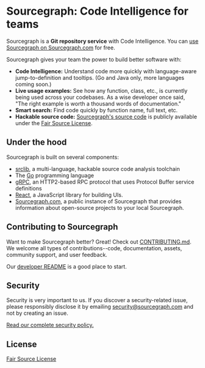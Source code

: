 # Sourcegraph: Code Intelligence for teams

Sourcegraph is a **Git repository service** with Code Intelligence. You
can [use Sourcegraph on Sourcegraph.com](https://sourcegraph.com) for free.

Sourcegraph gives your team the power to build better software with:

* **Code Intelligence:** Understand code more quickly with language-aware jump-to-definition and tooltips. (Go and Java only, more languages coming soon.)
* **Live usage examples:** See how any function, class, etc., is currently being used across your codebases. As a wise developer once said, "The right example is worth a thousand words of documentation."
* **Smart search:** Find code quickly by function name, full text, etc.
* **Hackable source code:** [Sourcegraph's source code](https://sourcegraph.com/sourcegraph/sourcegraph) is publicly available under the [Fair Source License](https://fair.io).

## Under the hood

Sourcegraph is built on several components:

* [srclib](https://srclib.org), a multi-language, hackable source code
  analysis toolchain
* The [Go](http://golang.org) programming language
* [gRPC](http://grpc.io), an HTTP2-based RPC protocol that uses
  Protocol Buffer service definitions
* [React](https://facebook.github.io/react/), a JavaScript library for
  building UIs.
* [Sourcegraph.com](https://sourcegraph.com), a public instance of
  Sourcegraph that provides information about open-source projects to
  your local Sourcegraph.

## Contributing to Sourcegraph

Want to make Sourcegraph better? Great! Check out
[CONTRIBUTING.md](https://sourcegraph.com/sourcegraph/sourcegraph@master/-/blob/CONTRIBUTING.md). We
welcome all types of contributions--code, documentation, assets,
community support, and user feedback.

Our [developer README](https://sourcegraph.com/sourcegraph/sourcegraph@master/-/blob/docs/dev.md)
is a good place to start.

## Security

Security is very important to us. If you discover a security-related
issue, please responsibly disclose it by emailing
[security@sourcegraph.com](mailto:security@sourcegraph.com) and not by
creating an issue.

[Read our complete security policy.](https://sourcegraph.com/security)

## License

[Fair Source License](https://fair.io)
